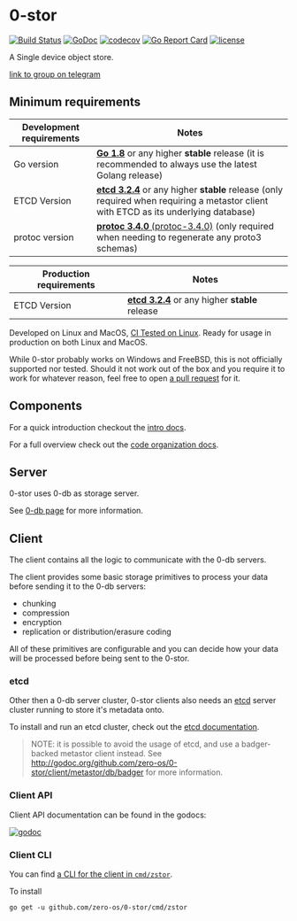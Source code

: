 # 0-stor

[![Build Status](https://travis-ci.org/zero-os/0-stor.png?branch=master)](https://travis-ci.org/zero-os/0-stor) [![GoDoc](https://godoc.org/github.com/zero-os/0-stor?status.svg)](https://godoc.org/github.com/zero-os/0-stor) [![codecov](https://codecov.io/gh/zero-os/0-stor/branch/master/graph/badge.svg)](https://codecov.io/gh/zero-os/0-stor) [![Go Report Card](https://goreportcard.com/badge/github.com/zero-os/0-stor)](https://goreportcard.com/report/github.com/zero-os/0-stor) [![license](https://img.shields.io/github/license/zero-os/0-stor.svg)](https://github.com/zero-os/0-stor/blob/master/LICENSE)

A Single device object store.

[link to group on telegram](https://t.me/joinchat/BrOCOUGHeT035il_qrwQ2A)

## Minimum requirements

Development requirements | Notes
--- | ---
Go version | [**Go 1.8**][min-release-go] or any higher **stable** release (it is recommended to always use the latest Golang release)
ETCD Version | [**etcd 3.2.4**][min-release-etcd] or any higher **stable** release (only required when requiring a metastor client with ETCD as its underlying database)
protoc version | [**protoc 3.4.0** (protoc-3.4.0)][min-release-protoc] (only required when needing to regenerate any proto3 schemas)

Production requirements | Notes
--- | ---
ETCD Version | [**etcd 3.2.4**][min-release-etcd] or any higher **stable** release

Developed on Linux and MacOS, [CI Tested on Linux][ci-tested-travis]. Ready for usage in production on both Linux and MacOS.

While 0-stor probably works on Windows and FreeBSD, this is not officially supported nor tested. Should it not work out of the box and you require it to work for whatever reason, feel free to open [a pull request](https://github.com/zero-os/0-stor/pulls) for it.

[min-release-go]: (https://github.com/golang/go/releases/tag/go1.8)
[min-release-etcd]: (https://github.com/coreos/etcd/releases/tag/v3.2.4)
[min-release-protoc]: (https://github.com/google/protobuf/releases/tag/v3.4.0)
[ci-tested-travis]: https://travis-ci.org/zero-os/0-stor

## Components

For a quick introduction checkout the [intro docs](/docs/intro.md).

For a full overview check out the [code organization docs](/docs/code_organization.md).

## Server

0-stor uses 0-db as storage server.

See [0-db page](https://github.com/zero-os/0-db) for more information.


## Client

The client contains all the logic to communicate with the 0-db servers.

The client provides some basic storage primitives to process your data before sending it to the 0-db servers:
- chunking
- compression
- encryption
- replication or distribution/erasure coding

All of these primitives are configurable and you can decide how your data will be processed before being sent to the 0-stor.

### etcd

Other then a 0-db server cluster, 0-stor clients also needs an [etcd](https://github.com/coreos/etcd) server cluster running to store it's metadata onto.

To install and run an etcd cluster, check out the [etcd documentation](https://github.com/coreos/etcd#getting-etcd).

> NOTE: it is possible to avoid the usage of etcd, and use a badger-backed metastor client instead. See http://godoc.org/github.com/zero-os/0-stor/client/metastor/db/badger for more information.

### Client API

Client API documentation can be found in the godocs:

[![godoc](https://godoc.org/github.com/zero-os/0-stor/client?status.svg)](https://godoc.org/github.com/zero-os/0-stor/client)

### Client CLI

You can find [a CLI for the client in `cmd/zstor`](cmd/zstor/README.md).

To install
```
go get -u github.com/zero-os/0-stor/cmd/zstor
```
